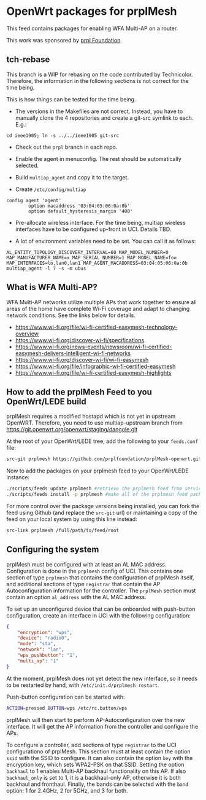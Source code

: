 # OpenWrt packages for prplMesh

This feed contains packages for enabling WFA Multi-AP on a router.

This work was sponsored by [prpl Foundation](https://prplfoundation.org/).

## tch-rebase

This branch is a WIP for rebasing on the code contributed by Technicolor. Therefore, the information in the following sections is not correct for the time being.

This is how things can be tested for the time being.

* The versions in the Makefiles are not correct. Instead, you have to manually clone the 4 repositories and create a git-src symlink to each. E.g.:
```
cd ieee1905; ln -s ../../ieee1905 git-src
```

* Check out the `prpl` branch in each repo.

* Enable the agent in menuconfig. The rest should be automatically selected.

* Build `multiap_agent` and copy it to the target.

* Create `/etc/config/multiap`
```
config agent 'agent'
        option macaddress '03:04:05:06:0a:0b'
        option default_hysteresis_margin '400'
```

* Pre-allocate wireless interface. For the time being, multiap wireless interfaces have to be configured up-front in UCI. Details TBD.

* A lot of environment variables need to be set. You can call it as follows:
```
AL_ENTITY_TOPOLOGY_DISCOVERY_INTERVAL=60 MAP_MODEL_NUMBER=0 MAP_MANUFACTURER_NAME=x MAP_SERIAL_NUMBER=1 MAP_MODEL_NAME=foo MAP_INTERFACES=lo,lan0,lan1 MAP_AGENT_MACADDRESS=03:04:05:06:0a:0b multiap_agent -l 7 -s -m ubus
```


## What is WFA Multi-AP?

WFA Multi-AP networks utilize multiple APs that work together to ensure all areas of the home have complete Wi-Fi coverage and adapt to changing network conditions. See the links below for details.

- https://www.wi-fi.org/file/wi-fi-certified-easymesh-technology-overview
- https://www.wi-fi.org/discover-wi-fi/specifications
- https://www.wi-fi.org/news-events/newsroom/wi-fi-certified-easymesh-delivers-intelligent-wi-fi-networks
- https://www.wi-fi.org/discover-wi-fi/wi-fi-easymesh
- https://www.wi-fi.org/file/infographic-wi-fi-certified-easymesh
- https://www.wi-fi.org/file/wi-fi-certified-easymesh-highlights


## How to add the prplMesh Feed to you OpenWrt/LEDE build

prplMesh requires a modified hostapd which is not yet in upstream OpenWRT. Therefore, you need to use multiap-upstream branch from https://git.openwrt.org/openwrt/staging/dangole.git

At the root of your OpenWrt/LEDE tree, add the following to your `feeds.conf` file:
```sh
src-git prplmesh https://github.com/prplfoundation/prplMesh-openwrt.git
```
Now to add the packages on your prplmesh feed to your OpenWrt/LEDE instance:
```sh
./scripts/feeds update prplmesh #retrieve the prplmesh feed from service/update to latest
./scripts/feeds install -p prplmesh #make all of the prplmesh feed packages available to the build
```

For more control over the package versions being installed, you can fork the feed using Github (and replace the `src-git` url) or maintaining a copy of the feed on your local system by using this line instead:
```sh
src-link prplmesh /full/path/to/feed/root
```
## Configuring the system

prplMesh must be configured with at least an AL MAC address. Configuration is done in the `prplmesh` config of UCI. This contains one section of type `prplmesh` that contains the
configuration of prplMesh itself, and additional sections of type `registrar` that contain the AP Autoconfiguration information for the controller.  The `prplMesh` section must contain an option `al_address` with the AL MAC address. 

To set up an unconfigured device that can be onboarded with push-button configuration, create an interface in UCI with the following configuration:
```json
{
	"encryption": "wps",
	"device": "radio0",
	"mode": "sta",
	"network": "lan",
	"wps_pushbutton": "1",
	"multi_ap": "1"
}

```

At the moment, prplMesh does not yet detect the new interface, so it needs to be restarted by hand, with `/etc/init.d/prplmesh restart`.

Push-button configuration can be started with:

```sh
ACTION=pressed BUTTON=wps /etc/rc.button/wps
```

prplMesh will then start to perform AP-Autoconfiguration over the new interface. It will get the AP information from the controller and configure the APs.

To configure a controller, add sections of type `registrar` to the UCI configurationo of prplMesh. This section must at least contain the option `ssid` with the SSID to configure.
It can also contain the option `key` with the encryption key, which sets WPA2-PSK on that SSID. Setting the option `backhaul` to 1 enables Multi-AP backhaul functionality on this AP. If also `backhaul_only` is set to 1, it is a backhaul-only AP, otherwise it is both backhaul and fronthaul. Finally, the bands can be selected with the `band` option: 1 for 2.4GHz, 2 for 5GHz, and 3 for both.

